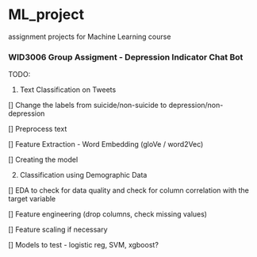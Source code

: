 # ML_project
assignment projects for Machine Learning course
### WID3006 Group Assigment - Depression Indicator Chat Bot

TODO:
1. Text Classification on Tweets

[] Change the labels from suicide/non-suicide to depression/non-depression

[] Preprocess text

[] Feature Extraction - Word Embedding (gloVe / word2Vec)

[] Creating the model

2. Classification using Demographic Data

[] EDA to check for data quality and check for column correlation with the target variable

[] Feature engineering (drop columns, check missing values)

[] Feature scaling if necessary

[] Models to test - logistic reg, SVM, xgboost?
